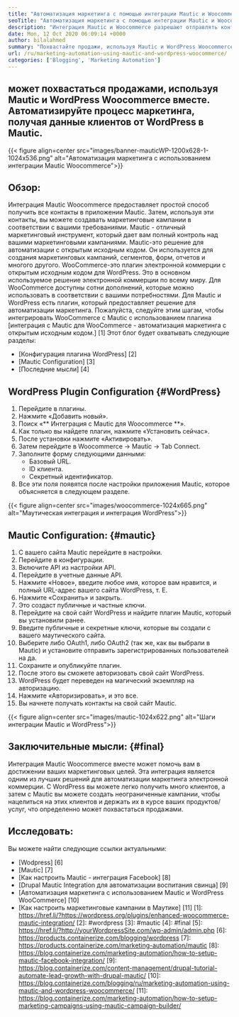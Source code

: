 ```yaml
---
title: "Автоматизация маркетинга с помощью интеграции Mautic и Woocommerce" 
seoTitle: "Автоматизация маркетинга с помощью интеграции Mautic и Woocommerce" 
description: "Интеграция Mautic и Woocommerce разрешают отправлять контактную информацию с сайтов WordPress в Mautic. Это помогает продвигать продукты через приложение Mautic." 
date: Mon, 12 Oct 2020 06:09:14 +0000
author: bilalahmed
summary: "Похвастайте продажи, используя Mautic и WordPress Woocommerce вместе. Автоматизируйте процесс маркетинга путем извлечения данных клиентов от WordPress в Mautic." 
url: /ru/marketing-automation-using-mautic-and-wordpress-woocommerce/
categories: ['Blogging', 'Marketing Automation']
---
```


## может похвастаться продажами, используя Mautic и WordPress Woocommerce вместе. Автоматизируйте процесс маркетинга, получая данные клиентов от WordPress в Mautic.

{{< figure align=center src="images/banner-mauticWP-1200x628-1-1024x536.png" alt="Автоматизация маркетинга с использованием интеграции Mautic Woocommerce">}}


## Обзор:
Интеграция Mautic Woocommerce предоставляет простой способ получить все контакты в приложении Mautic. Затем, используя эти контакты, вы можете создавать маркетинговые кампании в соответствии с вашими требованиями. Mautic - отличный маркетинговый инструмент, который дает вам полный контроль над вашими маркетинговыми кампаниями.
Mautic-это решение для автоматизации с открытым исходным кодом. Он используется для создания маркетинговых кампаний, сегментов, форм, отчетов и многого другого.
WooCommerce-это плагин электронной коммерции с открытым исходным кодом для WordPress. Это в основном используемое решение электронной коммерции по всему миру. Для WooCommerce доступны сотни дополнений, которые можно использовать в соответствии с вашими потребностями.
Для Mautic и WordPress есть плагин, который предоставляет решение для автоматизации маркетинга. Пожалуйста, следуйте этим шагам, чтобы интегрировать WooCommerce с Mautic с использованием плагина [интеграция с Mautic для WooCommerce - автоматизация маркетинга с открытым исходным кодом.] [1]
Этот блог будет охватывать следующие разделы:
  * [Конфигурация плагина WordPress] [2]
  * [Mautic Configuration] [3]
  * [Последние мысли] [4]

## WordPress Plugin Configuration {#WordPress}
  1. Перейдите в плагины.
  2. Нажмите «Добавить новый».
  3. Поиск «** Интеграция с Mautic для Woocommerce **».
  4. Как только вы найдете плагин, нажмите «Установить сейчас».
  5. После установки нажмите «Активировать».
  6. Затем перейдите в Woocommerce -> Mautic -> Tab Connect.
  7. Заполните форму следующими данными:
      * Базовый URL.
      * ID клиента.
      * Секретный идентификатор.
  8. Все эти поля появятся после настройки приложения Mautic, которое объясняется в следующем разделе.

{{< figure align=center src="images/woocommerce-1024x665.png" alt="Маутическая интеграция и интеграция WordPress">}}


## Mautic Configuration: {#mautic}
  1. С вашего сайта Mautic перейдите в настройки.
  2. Перейдите в конфигурации.
  3. Включите API из настройки API.
  4. Перейдите в учетные данные API.
  5. Нажмите «Новое», введите любое имя, которое вам нравится, и полный URL-адрес вашего сайта WordPress, т. Е.
  6. Нажмите «Сохранить» и закрыть.
  7. Это создаст публичные и частные ключи.
  8. Перейдите на свой сайт WordPress и найдите плагин Mautic, который вы установили ранее.
  9. Введите публичные и секретные ключи, которые вы создали с вашего маутического сайта.
 10. Выберите либо OAuth1, либо OAuth2 (так же, как вы выбрали в Mautic) и установите отправить зарегистрированных пользователей на да.
 11. Сохраните и опубликуйте плагин.
 12. После этого вы сможете авторизовать свой сайт WordPress.
 13. WordPress будет переведен на магический экземпляр на авторизацию.
 14. Нажмите «Авторизировать», и это все.
 15. Вы начнете получать контакты на свой сайт Mautic.

{{< figure align=center src="images/mautic-1024x622.png" alt="Шаги интеграции Mautic и WordPress">}}


## Заключительные мысли: {#final}
Интеграция Mautic Woocommerce вместе может помочь вам в достижении ваших маркетинговых целей. Эта интеграция является одним из лучших решений для автоматизации маркетинга электронной коммерции. С WordPress вы можете легко получить много клиентов, а затем с Mautic вы можете создать неограниченные кампании, чтобы нацелиться на этих клиентов и держать их в курсе ваших продуктов/услуг, что определенно может похвастаться продажами.

## Исследовать:
Вы можете найти следующие ссылки актуальными:
  * [Wodpress] [6]
  * [Mautic] [7]
  * [Как настроить Mautic - интеграция Facebook] [8]
  * [Drupal Mautic Integration для автоматизации воспитания свинца] [9]
  * [Автоматизация маркетинга с использованием Mautic и WordPress WooCommerce] [10]
  * [Как настроить маркетинговые кампании в Маутике] [11]
[1]: https://href.li/?https://wordpress.org/plugins/enhanced-woocommerce-mautic-integration/
[2]: #wordpress
[3]: #mautic
[4]: #final
[5]: https://href.li/?http://yourWordpressSite.com/wp-admin/admin.php
[6]: https://products.containerize.com/blogging/wordpress
[7]: https://products.containerize.com/marketing-automation/mautic
[8]: https://blog.containerize.com/marketing-automation/how-to-setup-mautic-facebook-integration/
[9]: https://blog.containerize.com/content-management/drupal-tutorial-automate-lead-growth-with-drupal-mautic/
[10]: https://blog.containerize.com/blogging/ru/marketing-automation-using-mautic-and-wordpress-woocommerce/
[11]: https://blog.containerize.com/marketing-automation/how-to-setup-marketing-campaigns-using-mautic-campaign-builder/
